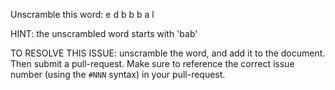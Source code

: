 Unscramble this word: e d b b b a l

HINT: the unscrambled word starts with 'bab'



TO RESOLVE THIS ISSUE: unscramble the word, and add it to the document. Then submit a pull-request.  Make sure to reference the correct issue  number (using the `#NNN` syntax) in your pull-request. 
